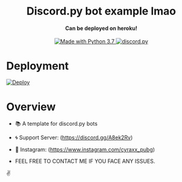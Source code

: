 <h1 align="center">
  <br>
  Discord.py bot example lmao
  <br>
</h1>

<h4 align="center">Can be deployed on heroku!</h4>

<p align="center">
  </a>
  <a href="https://www.python.org/downloads/">
    <img src="https://img.shields.io/badge/Made%20With-Python%203.7-blue.svg?style=for-the-badge" alt="Made with Python 3.7">
    
  <a href="https://github.com/Rapptz/discord.py/">
      <img src="https://img.shields.io/badge/discord-py-blue.svg" alt="discord.py">
  </a>
<br>

# Deployment
[![Deploy](https://www.herokucdn.com/deploy/button.svg)](https://heroku.com/deploy?template=https://github.com/cyraxxop/discordbot-example)

# Overview

* 📚 A template for discord.py bots

* 🌀 Support Server: (https://discord.gg/A8ek2Rv)

* 💠 Instagram: (https://www.instagram.com/cyraxx_pubg)

* FEEL FREE TO CONTACT ME IF YOU FACE ANY ISSUES.

✌
